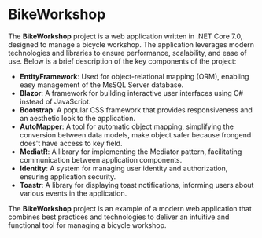 # BikeWorkshop

The **BikeWorkshop** project is a web application written in .NET Core 7.0, designed to manage a bicycle workshop. The application leverages modern technologies and libraries to ensure performance, scalability, and ease of use. Below is a brief description of the key components of the project:

- **EntityFramework**: Used for object-relational mapping (ORM), enabling easy management of the MsSQL Server database.
- **Blazor**: A framework for building interactive user interfaces using C# instead of JavaScript.
- **Bootstrap**: A popular CSS framework that provides responsiveness and an aesthetic look to the application.
- **AutoMapper**: A tool for automatic object mapping, simplifying the conversion between data models, make object safer because frongend does't have access to key field.
- **MediatR**: A library for implementing the Mediator pattern, facilitating communication between application components.
- **Identity**: A system for managing user identity and authorization, ensuring application security.
- **Toastr**: A library for displaying toast notifications, informing users about various events in the application.

The **BikeWorkshop** project is an example of a modern web application that combines best practices and technologies to deliver an intuitive and functional tool for managing a bicycle workshop.